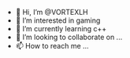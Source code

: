 - 👋 Hi, I’m @VORTEXLH
- 👀 I’m interested in gaming
- 🌱 I’m currently learning c++
- 💞️ I’m looking to collaborate on ...
- 📫 How to reach me ...

<!---
VORTEXLH/VORTEXLH is a ✨ special ✨ repository because its `README.md` (this file) appears on your GitHub profile.
You can click the Preview link to take a look at your changes.
--->
